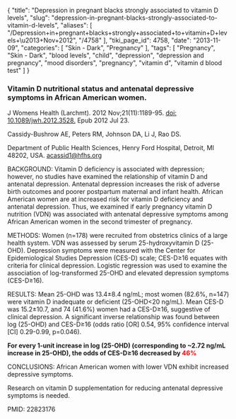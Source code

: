 {
    "title": "Depression in pregnant blacks strongly associated to vitamin D levels",
    "slug": "depression-in-pregnant-blacks-strongly-associated-to-vitamin-d-levels",
    "aliases": [
        "/Depression+in+pregnant+blacks+strongly+associated+to+vitamin+D+levels+\u2013+Nov+2012",
        "/4758"
    ],
    "tiki_page_id": 4758,
    "date": "2013-11-09",
    "categories": [
        "Skin - Dark",
        "Pregnancy"
    ],
    "tags": [
        "Pregnancy",
        "Skin - Dark",
        "blood levels",
        "child",
        "depression",
        "depression and pregnancy",
        "mood disorders",
        "pregnancy",
        "vitamin d",
        "vitamin d blood test"
    ]
}


### Vitamin D nutritional status and antenatal depressive symptoms in African American women.

J Womens Health (Larchmt). 2012 Nov;21(11):1189-95. [doi: 10.1089/jwh.2012.3528.](https://doi.org/10.1089/jwh.2012.3528.) Epub 2012 Jul 23.

Cassidy-Bushrow AE, Peters RM, Johnson DA, Li J, Rao DS.

Department of Public Health Sciences, Henry Ford Hospital, Detroit, MI 48202, USA. acassid1@hfhs.org

BACKGROUND: Vitamin D deficiency is associated with depression; however, no studies have examined the relationship of vitamin D and antenatal depression. Antenatal depression increases the risk of adverse birth outcomes and poorer postpartum maternal and infant health. African American women are at increased risk for vitamin D deficiency and antenatal depression. Thus, we examined if early pregnancy vitamin D nutrition (VDN) was associated with antenatal depressive symptoms among African American women in the second trimester of pregnancy.

METHODS: Women (n=178) were recruited from obstetrics clinics of a large health system. VDN was assessed by serum 25-hydroxyvitamin D (25-OHD). Depression symptoms were measured with the Center for Epidemiological Studies Depression (CES-D) scale; CES-D≥16 equates with criteria for clinical depression. Logistic regression was used to examine the association of log-transformed 25-OHD and elevated depression symptoms (CES-D≥16).

RESULTS: Mean 25-OHD was 13.4±8.4 ng/mL; most women (82.6%, n=147) were vitamin D inadequate or deficient (25-OHD<20 ng/mL). Mean CES-D was 15.2±10.7, and 74 (41.6%) women had a CES-D≥16, suggestive of clinical depression. A significant inverse relationship was found between log (25-OHD) and CES-D≥16 (odds ratio <span>[OR]</span> 0.54, 95% confidence interval <span>[CI]</span> 0.29-0.99, p=0.046). 

 **For every 1-unit increase in log (25-OHD) (corresponding to ~2.72 ng/mL increase in 25-OHD), the odds of CES-D≥16 decreased by <span style="color:#F00;">46%</span>** 

CONCLUSIONS: African American women with lower VDN exhibit increased depressive symptoms.  

Research on vitamin D supplementation for reducing antenatal depressive symptoms is needed.

PMID:     22823176